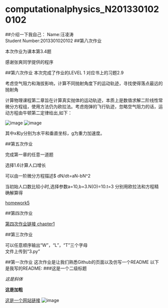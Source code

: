 # computationalphysics_N2013301020102
##介绍一下我自己：
Name:汪凌涛   
Student Number:2013301020102
##第八次作业

本次作业为课本第3.4题

感谢张爽同学提供的程序

##第六次作业
本次完成了作业的LEVEL 1 对应书上的习题2.9

考虑空气阻力和海拔影响，计算不同抛射角度下的运动轨迹，寻找使得落点最远的抛射角

计算物理课程第二章旨在计算真实抛体的运动轨迹，本质上是数值求解二阶线性常微分方程组，使用方法仍为欧拉法。考虑炮弹的飞行轨迹，忽略空气阻力的话，运动方程由牛顿第二定律给出,如下：

![image](https://camo.githubusercontent.com/a21f7be5ddaefa34a29102404cfbde9fdbcea772/687474703a2f2f6c617465782e636f6465636f67732e636f6d2f6769662e6c617465783f253543667261632537426425354532792537442537426474253545322537442533442d67)
![image](https://camo.githubusercontent.com/a21f7be5ddaefa34a29102404cfbde9fdbcea772/687474703a2f2f6c617465782e636f6465636f67732e636f6d2f6769662e6c617465783f253543667261632537426425354532792537442537426474253545322537442533442d67)

其中x和y分别为水平和垂直坐标，g为重力加速度。

##第五次作业

完成第一章的任意一道题

选择1.6计算人口增长

可以由一阶微分方程描述$ dN/dt=aN-bN^2

当初始人口数比较小时,选择参数a=10,b=3.N(O)=10.t=3 分别用欧拉法和方程精确解算得 

[ homework5 ](https://github.com/WLT421/computationalphysics_N2013301020102/blob/master/homework5.py)

##第四次作业

[第四次作业链接 chapter1](https://github.com/WLT421/computationalphysics_N2013301020102/tree/master/Chapter1)

##第三次作业

可以任意顺序输出“W”，“L”，“T”三个字母  
文件上传到“3.py”


##第一次作业
这次作业是让我们熟悉Github的页面以及仿写一个README
以下是我写的README:
###这是一个二级标题

*这是斜体*    

**这是加粗**   

[这是一个网站链接](www.baidu.com)
![image](http://pics.sc.chinaz.com/Files/pic/faces/2659/111.jpg)

